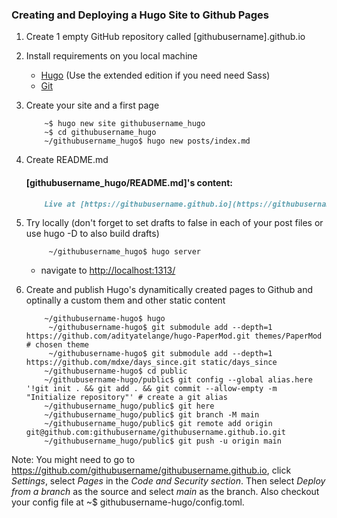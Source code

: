 ### Creating and Deploying a Hugo Site to Github Pages

1. Create 1 empty GitHub repository called [githubusername].github.io

2. Install requirements on you local machine
    - [Hugo](https://gohugo.io/installation/) (Use the extended edition if you need need Sass)
    - [Git](https://git-scm.com/book/en/v2/Getting-Started-Installing-Git)

3. Create your site and a first page
    ```console
        ~$ hugo new site githubusername_hugo
        ~$ cd githubusername_hugo
        ~/githubusername_hugo$ hugo new posts/index.md
     ```

4. Create README.md
    #### **[githubusername_hugo/README.md]**'s content:

    ```md
        Live at [https://githubusername.github.io](https://githubusername.github.io)
    ```

 5. Try locally (don't forget to set drafts to false in each of your post files or use hugo -D to also build drafts)
    ```console
         ~/githubusername_hugo$ hugo server
    ```
       - navigate to <http://localhost:1313/>

6. Create and publish Hugo's dynamitically created pages to Github and optinally a custom them and other static content
    ```console
        ~/githubusername-hugo$ hugo
         ~/githubusername-hugo$ git submodule add --depth=1 https://github.com/adityatelange/hugo-PaperMod.git themes/PaperMod # chosen theme
         ~/githubusername-hugo$ git submodule add --depth=1 https://github.com/mdxe/days_since.git static/days_since
        ~/githubusername-hugo$ cd public
        ~/githubusername-hugo/public$ git config --global alias.here '!git init . && git add . && git commit --allow-empty -m "Initialize repository"' # create a git alias
        ~/githubusername_hugo/public$ git here
        ~/githubusername_hugo/public$ git branch -M main
        ~/githubusername_hugo/public$ git remote add origin git@github.com:githubusername/githubusername.github.io.git
        ~/githubusername_hugo/public$ git push -u origin main
    ```
 Note: You might need to go to https://github.com/githubusername/githubusername.github.io, click *Settings*, select *Pages* in the *Code and Security section*. Then select *Deploy from a branch* as the source and select *main* as the branch.  Also checkout your config file at ~$ githubusername-hugo/config.toml.